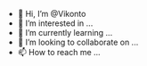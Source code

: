 - 👋 Hi, I’m @Vikonto
- 👀 I’m interested in ...
- 🌱 I’m currently learning ...
- 💞️ I’m looking to collaborate on ...
- 📫 How to reach me ...

<!---
Vikonto/Vikonto is a ✨ special ✨ repository because its `README.md` (this file) appears on your GitHub profile.
You can click the Preview link to take a look at your changes.
--->
